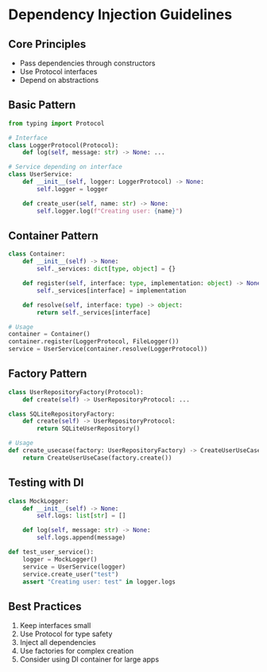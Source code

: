 # Dependency Injection Guidelines

## Core Principles
- Pass dependencies through constructors
- Use Protocol interfaces
- Depend on abstractions

## Basic Pattern
```python
from typing import Protocol

# Interface
class LoggerProtocol(Protocol):
    def log(self, message: str) -> None: ...

# Service depending on interface
class UserService:
    def __init__(self, logger: LoggerProtocol) -> None:
        self.logger = logger

    def create_user(self, name: str) -> None:
        self.logger.log(f"Creating user: {name}")
```

## Container Pattern
```python
class Container:
    def __init__(self) -> None:
        self._services: dict[type, object] = {}

    def register(self, interface: type, implementation: object) -> None:
        self._services[interface] = implementation

    def resolve(self, interface: type) -> object:
        return self._services[interface]

# Usage
container = Container()
container.register(LoggerProtocol, FileLogger())
service = UserService(container.resolve(LoggerProtocol))
```

## Factory Pattern
```python
class UserRepositoryFactory(Protocol):
    def create(self) -> UserRepositoryProtocol: ...

class SQLiteRepositoryFactory:
    def create(self) -> UserRepositoryProtocol:
        return SQLiteUserRepository()

# Usage
def create_usecase(factory: UserRepositoryFactory) -> CreateUserUseCase:
    return CreateUserUseCase(factory.create())
```

## Testing with DI
```python
class MockLogger:
    def __init__(self) -> None:
        self.logs: list[str] = []

    def log(self, message: str) -> None:
        self.logs.append(message)

def test_user_service():
    logger = MockLogger()
    service = UserService(logger)
    service.create_user("test")
    assert "Creating user: test" in logger.logs
```

## Best Practices
1. Keep interfaces small
2. Use Protocol for type safety
3. Inject all dependencies
4. Use factories for complex creation
5. Consider using DI container for large apps
